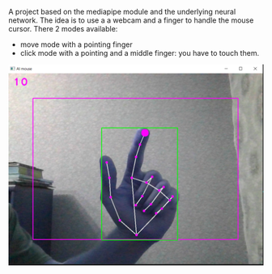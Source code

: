 A project based on the mediapipe module and the underlying neural network. The idea is to use a a webcam and a finger to handle the mouse cursor. There 2 modes available:

- move mode with a pointing finger
- click mode with a pointing and a middle finger: you have to touch them.

![Mouse](images/virtual_mouse.png)
